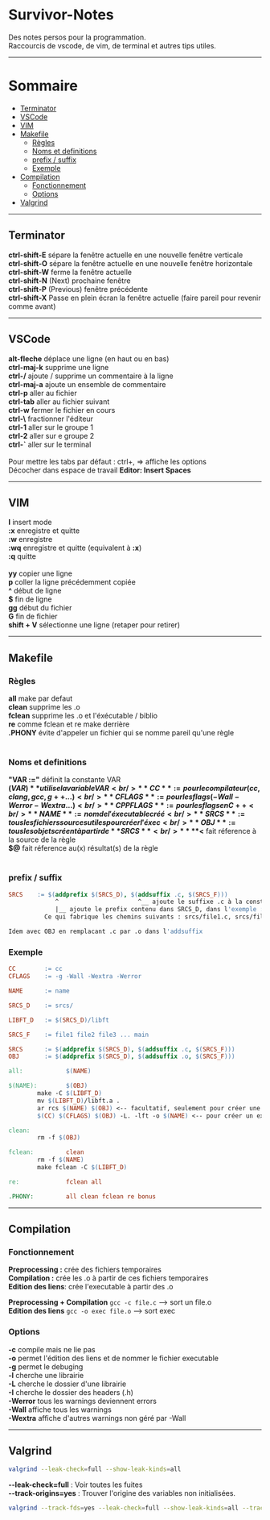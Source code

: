 # Survivor-Notes
Des notes persos pour la programmation.<br />
Raccourcis de vscode, de vim, de terminal et autres tips utiles.

---------------------------

# Sommaire

- [Terminator](#Terminator)
- [VSCode](#VSCode)
- [VIM](#VIM)
- [Makefile](#Makefile)
  - [Règles](#Règles)
  - [Noms et definitions](https://github.com/B4L00/Survivor-Notes#noms-et-definitions)
  - [prefix / suffix](https://github.com/B4L00/Survivor-Notes#prefix--suffix)
  - [Exemple](#Exemple)
- [Compilation](#Compilation)
  - [Fonctionnement](#Fonctionnement)
  - [Options](#Options)
- [Valgrind](#Valgrind)

---------------------------

## Terminator
**ctrl-shift-E**  sépare la fenêtre actuelle en une nouvelle fenêtre verticale<br />
**ctrl-shift-O**  sépare la fenêtre actuelle en une nouvelle fenêtre horizontale<br />
**ctrl-shift-W**  ferme la fenêtre actuelle<br />
**ctrl-shift-N**  (Next) prochaine fenêtre<br />
**ctrl-shift-P**  (Previous) fenêtre précédente<br />
**ctrl-shift-X**  Passe en plein écran la fenêtre actuelle (faire pareil pour revenir comme avant)

---------------------------

## VSCode
**alt-fleche**   déplace une ligne (en haut ou en bas)<br />
**ctrl-maj-k**   supprime une ligne<br />
**ctrl-/**       ajoute / supprime un commentaire à la ligne <br />
**ctrl-maj-a**   ajoute un ensemble de commentaire<br />
**ctrl-p**       aller au fichier<br />
**ctrl-tab**     aller au fichier suivant <br />
**ctrl-w**       fermer le fichier en cours <br />
**ctrl-\\**      fractionner l'éditeur <br />
**ctrl-1**       aller sur le groupe 1 <br />
**ctrl-2**       aller sur e groupe 2 <br />
**ctrl-`**       aller sur le terminal <br />
<br />
Pour mettre les tabs par défaut : ctrl+, => affiche les options<br />
Décocher dans espace de travail **Editor: Insert Spaces** <br />

---------------------------

## VIM
**I**		insert mode<br />
**:x** 	enregistre et quitte<br />
**:w**  enregistre<br />
**:wq** enregistre et quitte (equivalent à **:x**)<br />
**:q**  quitte<br />
<br />
**yy**  copier une ligne<br />
**p**   coller la ligne précédemment copiée<br />
**^**		début de ligne<br />
**$**		fin de ligne<br />
**gg**	début du fichier<br />
**G**		fin de fichier<br />
**shift + V** sélectionne une ligne (retaper pour retirer)<br />

---------------------------

## Makefile

### Règles
**all**     make par defaut<br />
**clean**   supprime les .o <br />
**fclean**  supprime les .o et l'éxécutable / biblio<br />
**re**      comme fclean et re make derrière<br />
**.PHONY**  évite d'appeler un fichier qui se nomme pareil qu'une règle<br />
<br />
### Noms et definitions
**"VAR :="**  définit la constante VAR<br />
**$(VAR)**  utilise la variable VAR<br />
**CC**			:=	pour le compilateur (cc, clang, gcc, g++ ...)<br />
**CFLAGS** 	:=	pour les flags (-Wall -Werror -Wextra ...)<br />
**CPPFLAGS** := pour les flags en C++<br />
**NAME**		:=  nom de l'éxecutable créé<br />
**SRCS**		:=  tous les fichiers sources utiles pour créer l'éxec<br />
**OBJ**			:=  tous les objets créent à partir de **SRCS**<br />
**%.c** fait référence à tous les fichiers .c (idem pour %.o)<br />
**$<** fait réference à la source de la règle<br />
**$@** fait réference au(x) résultat(s) de la règle<br />
<br />
### prefix / suffix
```Makefile
SRCS	:= $(addprefix $(SRCS_D), $(addsuffix .c, $(SRCS_F)))
             ^                      ^__ ajoute le suffixe .c à la constante SRCS_F. Donc ajoute .c à tous les fichiers étant définit dans SRCS_F
             |__ ajoute le prefix contenu dans SRCS_D, dans l'exemple : "srcs/"
          Ce qui fabrique les chemins suivants : srcs/file1.c, srcs/file2.c, srcs/file3.c et srcs/main.c

Idem avec OBJ en remplacant .c par .o dans l'addsuffix
```

### Exemple
``` Makefile
CC        := cc
CFLAGS    := -g -Wall -Wextra -Werror

NAME      := name

SRCS_D    := srcs/

LIBFT_D   := $(SRCS_D)/libft

SRCS_F    := file1 file2 file3 ... main

SRCS      := $(addprefix $(SRCS_D), $(addsuffix .c, $(SRCS_F)))
OBJ       := $(addprefix $(SRCS_D), $(addsuffix .o, $(SRCS_F)))

all:            $(NAME)

$(NAME):        $(OBJ)
        make -C $(LIBFT_D)
        mv $(LIBFT_D)/libft.a .
        ar rcs $(NAME) $(OBJ) <-- facultatif, seulement pour créer une biblio
        $(CC) $(CFLAGS) $(OBJ) -L. -lft -o $(NAME) <-- pour créer un exec 

clean:
        rm -f $(OBJ)

fclean:         clean
        rm -f $(NAME)
        make fclean -C $(LIBFT_D)

re:             fclean all

.PHONY:         all clean fclean re bonus
```

---------------------------

## Compilation
### Fonctionnement
**Preprocessing :**     crée des fichiers temporaires<br />
**Compilation :**       crée les .o à partir de ces fichiers temporaires<br />
**Edition des liens**:  crée l'executable à partir des .o<br />

**Preprocessing + Compilation**   ```gcc -c file.c``` --> sort un file.o <br />
**Edition des liens**             ```gcc -o exec file.o``` --> sort exec <br />

### Options
**-c** compile mais ne lie pas<br />
**-o** permet l'édition des liens et de nommer le fichier executable<br />
**-g** permet le debuging<br />
**-l** cherche une librairie<br />
**-L** cherche le dossier d'une librairie<br />
**-I** cherche le dossier des headers (.h)<br />
**-Werror** tous les warnings deviennent errors<br />
**-Wall** affiche tous les warnings<br />
**-Wextra** affiche d'autres warnings non géré par -Wall<br />

---------------------------

## Valgrind

```bash
valgrind --leak-check=full --show-leak-kinds=all
```
**--leak-check=full** : Voir toutes les fuites <br>
**--track-origins=yes** : Trouver l'origine des variables non initialisées. <br>
```bash
valgrind --track-fds=yes --leak-check=full --show-leak-kinds=all --trace-children=yes
```

